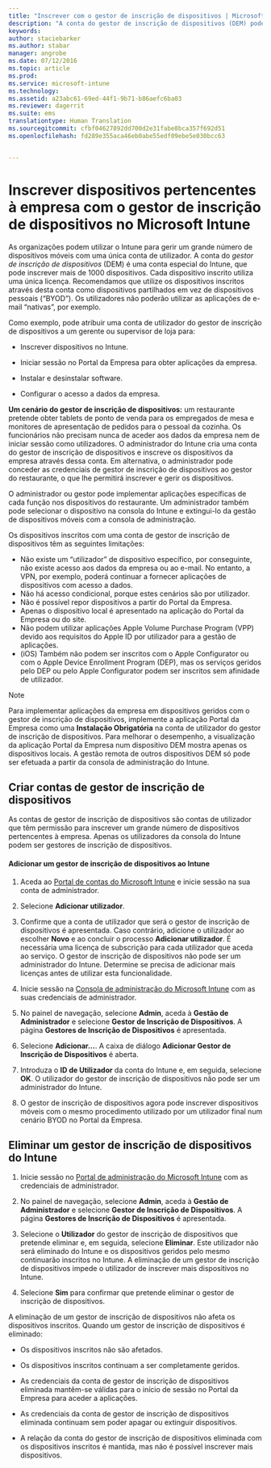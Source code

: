 ```yaml
---
title: "Inscrever com o gestor de inscrição de dispositivos | Microsoft Intune"
description: "A conta do gestor de inscrição de dispositivos (DEM) pode gerir um grande número de dispositivos móveis pertencentes à empresa partilhados com uma única conta de utilizador."
keywords: 
author: staciebarker
ms.author: stabar
manager: angrobe
ms.date: 07/12/2016
ms.topic: article
ms.prod: 
ms.service: microsoft-intune
ms.technology: 
ms.assetid: a23abc61-69ed-44f1-9b71-b86aefc6ba03
ms.reviewer: dagerrit
ms.suite: ems
translationtype: Human Translation
ms.sourcegitcommit: cfbf04627892dd700d2e31fabe8bca357f692d51
ms.openlocfilehash: fd289e355aca46eb0abe55edf09ebe5e030bcc63


---
```



# <a name="enroll-corporate-owned-devices-with-the-device-enrollment-manager-in-microsoft-intune"></a>Inscrever dispositivos pertencentes à empresa com o gestor de inscrição de dispositivos no Microsoft Intune
As organizações podem utilizar o Intune para gerir um grande número de dispositivos móveis com uma única conta de utilizador. A conta do *gestor de inscrição de dispositivos* (DEM) é uma conta especial do Intune, que pode inscrever mais de 1000 dispositivos. Cada dispositivo inscrito utiliza uma única licença. Recomendamos que utilize os dispositivos inscritos através desta conta como dispositivos partilhados em vez de dispositivos pessoais (“BYOD”). Os utilizadores não poderão utilizar as aplicações de e-mail “nativas”, por exemplo.

Como exemplo, pode atribuir uma conta de utilizador do gestor de inscrição de dispositivos a um gerente ou supervisor de loja para:

-   Inscrever dispositivos no Intune.

-   Iniciar sessão no Portal da Empresa para obter aplicações da empresa.

-   Instalar e desinstalar software.

-   Configurar o acesso a dados da empresa.


**Um cenário do gestor de inscrição de dispositivos:** um restaurante pretende obter tablets de ponto de venda para os empregados de mesa e monitores de apresentação de pedidos para o pessoal da cozinha. Os funcionários não precisam nunca de aceder aos dados da empresa nem de iniciar sessão como utilizadores. O administrador do Intune cria uma conta do gestor de inscrição de dispositivos e inscreve os dispositivos da empresa através dessa conta. Em alternativa, o administrador pode conceder as credenciais de gestor de inscrição de dispositivos ao gestor do restaurante, o que lhe permitirá inscrever e gerir os dispositivos.

O administrador ou gestor pode implementar aplicações específicas de cada função nos dispositivos do restaurante. Um administrador também pode selecionar o dispositivo na consola do Intune e extingui-lo da gestão de dispositivos móveis com a consola de administração.

Os dispositivos inscritos com uma conta de gestor de inscrição de dispositivos têm as seguintes limitações:
  - Não existe um “utilizador” de dispositivo específico, por conseguinte, não existe acesso aos dados da empresa ou ao e-mail. No entanto, a VPN, por exemplo, poderá continuar a fornecer aplicações de dispositivos com acesso a dados.
  - Não há acesso condicional, porque estes cenários são por utilizador.
  - Não é possível repor dispositivos a partir do Portal da Empresa.
  - Apenas o dispositivo local é apresentado na aplicação do Portal da Empresa ou do site.
  - Não podem utilizar aplicações Apple Volume Purchase Program (VPP) devido aos requisitos do Apple ID por utilizador para a gestão de aplicações.
  - (iOS) Também não podem ser inscritos com o Apple Configurator ou com o Apple Device Enrollment Program (DEP), mas os serviços geridos pelo DEP ou pelo Apple Configurator podem ser inscritos sem afinidade de utilizador.

> [!NOTE]
> Para implementar aplicações da empresa em dispositivos geridos com o gestor de inscrição de dispositivos, implemente a aplicação Portal da Empresa como uma **Instalação Obrigatória** na conta de utilizador do gestor de inscrição de dispositivos.
> Para melhorar o desempenho, a visualização da aplicação Portal da Empresa num dispositivo DEM mostra apenas os dispositivos locais. A gestão remota de outros dispositivos DEM só pode ser efetuada a partir da consola de administração do Intune.

## <a name="create-device-enrollment-manager-accounts"></a>Criar contas de gestor de inscrição de dispositivos
As contas de gestor de inscrição de dispositivos são contas de utilizador que têm permissão para inscrever um grande número de dispositivos pertencentes à empresa. Apenas os utilizadores da consola do Intune podem ser gestores de inscrição de dispositivos.

#### <a name="add-a-device-enrollment-manager-to-intune"></a>Adicionar um gestor de inscrição de dispositivos ao Intune

1.  Aceda ao [Portal de contas do Microsoft Intune](http://go.microsoft.com/fwlink/?LinkId=698854) e inicie sessão na sua conta de administrador.

2.  Selecione **Adicionar utilizador**.

3.  Confirme que a conta de utilizador que será o gestor de inscrição de dispositivos é apresentada. Caso contrário, adicione o utilizador ao escolher **Novo** e ao concluir o processo **Adicionar utilizador**. É necessária uma licença de subscrição para cada utilizador que aceda ao serviço. O gestor de inscrição de dispositivos não pode ser um administrador do Intune. Determine se precisa de adicionar mais licenças antes de utilizar esta funcionalidade.

4.  Inicie sessão na [Consola de administração do Microsoft Intune](http://manage.microsoft.com) com as suas credenciais de administrador.

5.  No painel de navegação, selecione **Admin**, aceda à **Gestão de Administrador** e selecione **Gestor de Inscrição de Dispositivos**. A página **Gestores de Inscrição de Dispositivos** é apresentada.

6.  Selecione **Adicionar...**. A caixa de diálogo **Adicionar Gestor de Inscrição de Dispositivos** é aberta.

7.  Introduza o **ID de Utilizador** da conta do Intune e, em seguida, selecione **OK**. O utilizador do gestor de inscrição de dispositivos não pode ser um administrador do Intune.

8.  O gestor de inscrição de dispositivos agora pode inscrever dispositivos móveis com o mesmo procedimento utilizado por um utilizador final num cenário BYOD no Portal da Empresa.

## <a name="delete-a-device-enrollment-manager-from-intune"></a>Eliminar um gestor de inscrição de dispositivos do Intune

1.  Inicie sessão no [Portal de administração do Microsoft Intune](http://manage.microsoft.com) com as credenciais de administrador.

2.  No painel de navegação, selecione **Admin**, aceda à **Gestão de Administrador** e selecione **Gestor de Inscrição de Dispositivos**. A página **Gestores de Inscrição de Dispositivos** é apresentada.

3.  Selecione o **Utilizador** do gestor de inscrição de dispositivos que pretende eliminar e, em seguida, selecione **Eliminar**. Este utilizador não será eliminado do Intune e os dispositivos geridos pelo mesmo continuarão inscritos no Intune. A eliminação de um gestor de inscrição de dispositivos impede o utilizador de inscrever mais dispositivos no Intune.

4.  Selecione **Sim** para confirmar que pretende eliminar o gestor de inscrição de dispositivos.

A eliminação de um gestor de inscrição de dispositivos não afeta os dispositivos inscritos. Quando um gestor de inscrição de dispositivos é eliminado:

-   Os dispositivos inscritos não são afetados.

-   Os dispositivos inscritos continuam a ser completamente geridos.

-   As credenciais da conta de gestor de inscrição de dispositivos eliminada mantêm-se válidas para o início de sessão no Portal da Empresa para aceder a aplicações.

-   As credenciais da conta de gestor de inscrição de dispositivos eliminada continuam sem poder apagar ou extinguir dispositivos.

-   A relação da conta do gestor de inscrição de dispositivos eliminada com os dispositivos inscritos é mantida, mas não é possível inscrever mais dispositivos.



<!--HONumber=Nov16_HO3-->


